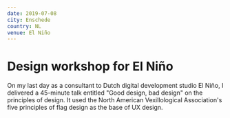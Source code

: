 ```yaml
---
date: 2019-07-08
city: Enschede
country: NL
venue: El Niño
---
```


# Design workshop for El Niño

On my last day as a consultant to Dutch digital development studio El Niño, I delivered a 45-minute talk entitled "Good design, bad design" on the principles of design. It used the North American Vexillological Association's five principles of flag design as the base of UX design.

